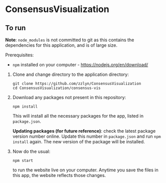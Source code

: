 # ConsensusVisualization

## To run

**Note**: `node_modules` is not committed to git as this contains the dependencies for this application, and is of large size.

Prerequisites:
- `npm` installed on your computer - https://nodejs.org/en/download/

1. Clone and change directory to the application directory:

    ```
    git clone https://github.com/zzlyn/ConsensusVisualization
    cd ConsensusVisualization/consensus-vis
    ```

2. Download any packages not present in this repository:

    ```
    npm install
    ```

    This will install all the necessary packages for the app, listed in `package.json`.

    **Updating packages (for future reference)**: check the latest package version number online. Update this number in `package.json` and run `npm install` again. The new version of the package will be installed.

3. Now do the usual:

    ```
    npm start
    ```

    to run the website live on your computer. Anytime you save the files in this app, the website reflects those changes.

